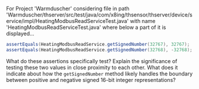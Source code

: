 For Project 'Warmduscher' considering file in path 'Warmduscher/thserver/src/test/java/com/x8ing/thsensor/thserver/device/service/impl/HeatingModbusReadServiceTest.java' with name 'HeatingModbusReadServiceTest.java' where below a part of it is displayed...
```java
assertEquals(HeatingModbusReadService.getSignedNumber(32767), 32767);
assertEquals(HeatingModbusReadService.getSignedNumber(32768), -32768);
```
What do these assertions specifically test? Explain the significance of testing these two values in close proximity to each other. What does it indicate about how the `getSignedNumber` method likely handles the boundary between positive and negative signed 16-bit integer representations?